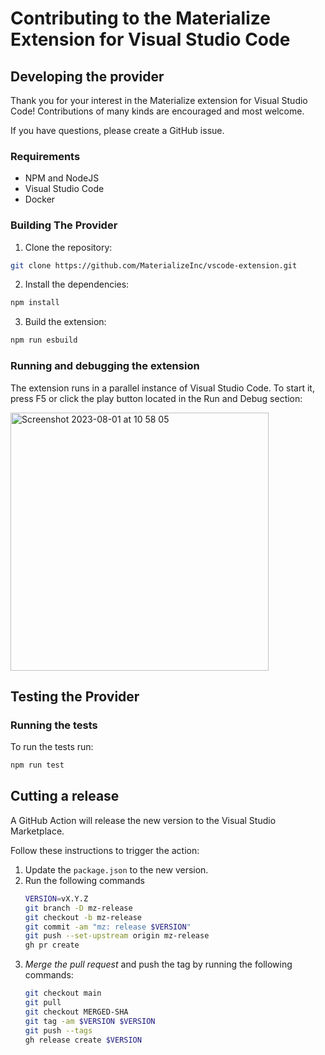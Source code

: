 # Contributing to the Materialize Extension for Visual Studio Code

## Developing the provider

Thank you for your interest in the Materialize extension for Visual Studio Code! Contributions of many kinds are encouraged and most welcome.

If you have questions, please create a GitHub issue.

### Requirements

* NPM and NodeJS
* Visual Studio Code
* Docker

### Building The Provider

1. Clone the repository:
```bash
git clone https://github.com/MaterializeInc/vscode-extension.git
```
2. Install the dependencies:
```bash
npm install
```
3. Build the extension:
```bash
npm run esbuild
```

### Running and debugging the extension

The extension runs in a parallel instance of Visual Studio Code. To start it, press F5 or click the play button located in the Run and Debug section:

<img width="413" alt="Screenshot 2023-08-01 at 10 58 05" src="https://github.com/MaterializeInc/vscode-extension/assets/11491779/459dc185-6dde-422f-ab56-e3a93a8f1405">

## Testing the Provider

### Running the tests

To run the tests run:

```bash
npm run test
```

## Cutting a release

A GitHub Action will release the new version to the Visual Studio Marketplace.

Follow these instructions to trigger the action:

1. Update the `package.json` to the new version.
2. Run the following commands
    ```bash
    VERSION=vX.Y.Z
    git branch -D mz-release
    git checkout -b mz-release
    git commit -am "mz: release $VERSION"
    git push --set-upstream origin mz-release
    gh pr create
    ```
3. *Merge the pull request* and push the tag by running the following commands:
    ```bash
    git checkout main
    git pull
    git checkout MERGED-SHA
    git tag -am $VERSION $VERSION
    git push --tags
    gh release create $VERSION
    ```

[Materialize]: https://materialize.com
